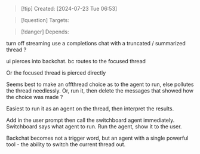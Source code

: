 
>[!tip] Created: [2024-07-23 Tue 06:53]

>[!question] Targets: 

>[!danger] Depends: 


turn off streaming
use a completions chat with a truncated / summarized thread ?

ui pierces into backchat.
bc routes to the focused thread

Or the focused thread is pierced directly

Seems best to make an offthread choice as to the agent to run, else pollutes the thread needlessly.
Or, run it, then delete the messages that showed how the choice was made ?

Easiest to run it as an agent on the thread, then interpret the results.

Add in the user prompt then call the switchboard agent immediately.
Switchboard says what agent to run.
Run the agent, show it to the user.

Backchat becomes not a trigger word, but an agent with a single powerful tool - the ability to switch the current thread out.